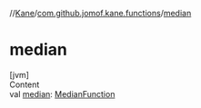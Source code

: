//[Kane](../index.md)/[com.github.jomof.kane.functions](index.md)/[median](median.md)



# median  
[jvm]  
Content  
val [median](median.md): [MedianFunction](-median-function/index.md)  



